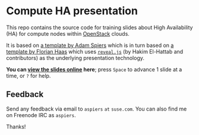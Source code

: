 # Compute HA presentation

This repo contains the source code for training slides about High
Availability (HA) for compute nodes within
[OpenStack](http://openstack.org/) clouds.

It is based on
[a template by Adam Spiers](https://github.com/aspiers/presentation-template/)
which is in turn based on
[a template by Florian Haas](https://github.com/fghaas/presentation-template/)
which uses [`reveal.js`](https://github.com/hakimel/reveal.js/) (by
Hakim El-Hattab and contributors) as the underlying presentation
technology.

**You can
[view the slides online](http://suse.github.io/compute-ha-training/)
here**; press `Space` to advance 1 slide at a time, or `?` for help.

## Feedback

Send any feedback via email to `aspiers` `at` `suse.com`.  You can
also find me on Freenode IRC as `aspiers`.

Thanks!
